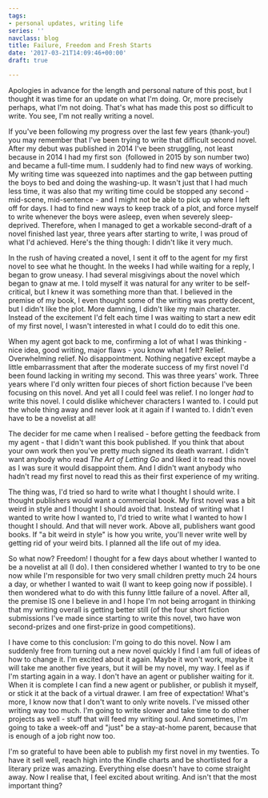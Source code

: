 ```yaml
---
tags:
- personal updates, writing life
series: ''
navclass: blog
title: Failure, Freedom and Fresh Starts
date: '2017-03-21T14:09:46+00:00'
draft: true

---
```

Apologies in advance for the length and personal nature of this post, but I thought it was time for an update on what I'm doing. Or, more precisely perhaps, what I'm not doing. That's what has made this post so difficult to write. You see, I'm not really writing a novel.

If you've been following my progress over the last few years (thank-you!) you may remember that I've been trying to write that difficult second novel. After my debut was published in 2014 I've been struggling, not least because in 2014 I had my first son  (followed in 2015 by son number two) and became a full-time mum. I suddenly had to find new ways of working. My writing time was squeezed into naptimes and the gap between putting the boys to bed and doing the washing-up. It wasn't just that I had much less time, it was also that my writing time could be stopped any second - mid-scene, mid-sentence - and I might not be able to pick up where I left off for days. I had to find new ways to keep track of a plot, and force myself to write whenever the boys were asleep, even when severely sleep-deprived. Therefore, when I managed to get a workable second-draft of a novel finished last year, three years after starting to write, I was proud of what I'd achieved. Here's the thing though: I didn't like it very much.

In the rush of having created a novel, I sent it off to the agent for my first novel to see what he thought. In the weeks I had while waiting for a reply, I began to grow uneasy. I had several misgivings about the novel which began to gnaw at me. I told myself it was natural for any writer to be self-critical, but I knew it was something more than that. I believed in the premise of my book, I even thought some of the writing was pretty decent, but I didn't like the plot. More damning, I didn't like my main character. Instead of the excitement I'd felt each time I was waiting to start a new edit of my first novel, I wasn't interested in what I could do to edit this one.

When my agent got back to me, confirming a lot of what I was thinking - nice idea, good writing, major flaws - you know what I felt? Relief. Overwhelming relief. No disappointment. Nothing negative except maybe a little embarrassment that after the moderate success of my first novel I'd been found lacking in writing my second. This was three years' work. Three years where I'd only written four pieces of short fiction because I've been focusing on this novel. And yet all I could feel was relief. I no longer _had_ to write this novel. I could dislike whichever characters I wanted to. I could put the whole thing away and never look at it again if I wanted to. I didn't even have to be a novelist at all!

The decider for me came when I realised - before getting the feedback from my agent - that I didn't want this book published. If you think that about your own work then you've pretty much signed its death warrant. I didn't want anybody who read _The Art of Letting Go_ and liked it to read this novel as I was sure it would disappoint them. And I didn't want anybody who hadn't read my first novel to read this as their first experience of my writing.

The thing was, I'd tried so hard to write what I thought I should write. I thought publishers would want a commercial book. My first novel was a bit weird in style and I thought I should avoid that. Instead of writing what I wanted to write how I wanted to, I'd tried to write what I wanted to how I thought I should. And that will never work. Above all, publishers want good books. If "a bit weird in style" is how you write, you'll never write well by getting rid of your weird bits. I planned all the life out of my idea.

So what now? Freedom! I thought for a few days about whether I wanted to be a novelist at all (I do). I then considered whether I wanted to try to be one now while I'm responsible for two very small children pretty much 24 hours a day, or whether I wanted to wait (I want to keep going now if possible). I then wondered what to do with this funny little failure of a novel. After all, the premise IS one I believe in and I hope I'm not being arrogant in thinking that my writing overall is getting better still (of the four short fiction submissions I've made since starting to write this novel, two have won second-prizes and one first-prize in good competitions).

I have come to this conclusion: I'm going to do this novel. Now I am suddenly free from turning out a new novel quickly I find I am full of ideas of how to change it. I'm excited about it again. Maybe it won't work, maybe it will take me another five years, but it will be my novel, my way. I feel as if I'm starting again in a way. I don't have an agent or publisher waiting for it. When it is complete I can find a new agent or publisher, or publish it myself, or stick it at the back of a virtual drawer. I am free of expectation! What's more, I know now that I don't want to only write novels. I've missed other writing way too much. I'm going to write slower and take time to do other projects as well - stuff that will feed my writing soul. And sometimes, I'm going to take a week-off and "just" be a stay-at-home parent, because that is enough of a job right now too.

I'm so grateful to have been able to publish my first novel in my twenties. To have it sell well, reach high into the Kindle charts and be shortlisted for a literary prize was amazing. Everything else doesn't have to come straight away. Now I realise that, I feel excited about writing. And isn't that the most important thing?